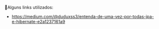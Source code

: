 🔗Alguns links utilizados:
- https://medium.com/@duduxss3/entenda-de-uma-vez-por-todas-jpa-e-hibernate-e2a1237161a9

